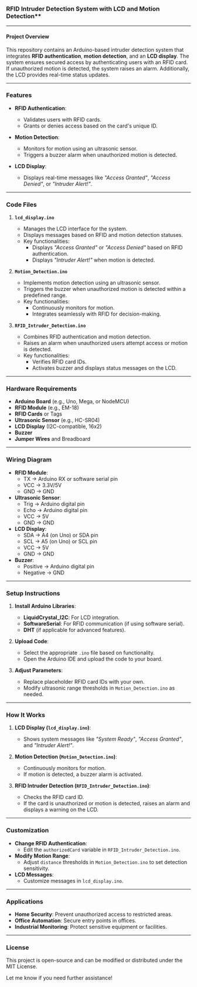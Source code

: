### RFID Intruder Detection System with LCD and Motion Detection\*\*

---

#### **Project Overview**

This repository contains an Arduino-based intruder detection system that integrates **RFID authentication**, **motion detection**, and an **LCD display**. The system ensures secured access by authenticating users with an RFID card. If unauthorized motion is detected, the system raises an alarm. Additionally, the LCD provides real-time status updates.

---

### **Features**

- **RFID Authentication**:

  - Validates users with RFID cards.
  - Grants or denies access based on the card's unique ID.

- **Motion Detection**:

  - Monitors for motion using an ultrasonic sensor.
  - Triggers a buzzer alarm when unauthorized motion is detected.

- **LCD Display**:
  - Displays real-time messages like _"Access Granted"_, _"Access Denied"_, or _"Intruder Alert!"_.

---

### **Code Files**

1. **`lcd_display.ino`**

   - Manages the LCD interface for the system.
   - Displays messages based on RFID and motion detection statuses.
   - Key functionalities:
     - Displays _"Access Granted"_ or _"Access Denied"_ based on RFID authentication.
     - Displays _"Intruder Alert!"_ when motion is detected.

2. **`Motion_Detection.ino`**

   - Implements motion detection using an ultrasonic sensor.
   - Triggers the buzzer when unauthorized motion is detected within a predefined range.
   - Key functionalities:
     - Continuously monitors for motion.
     - Integrates seamlessly with RFID for decision-making.

3. **`RFID_Intruder_Detection.ino`**
   - Combines RFID authentication and motion detection.
   - Raises an alarm when unauthorized users attempt access or motion is detected.
   - Key functionalities:
     - Verifies RFID card IDs.
     - Activates buzzer and displays status messages on the LCD.

---

### **Hardware Requirements**

- **Arduino Board** (e.g., Uno, Mega, or NodeMCU)
- **RFID Module** (e.g., EM-18)
- **RFID Cards** or Tags
- **Ultrasonic Sensor** (e.g., HC-SR04)
- **LCD Display** (I2C-compatible, 16x2)
- **Buzzer**
- **Jumper Wires** and Breadboard

---

### **Wiring Diagram**

- **RFID Module**:
  - TX → Arduino RX or software serial pin
  - VCC → 3.3V/5V
  - GND → GND
- **Ultrasonic Sensor**:
  - Trig → Arduino digital pin
  - Echo → Arduino digital pin
  - VCC → 5V
  - GND → GND
- **LCD Display**:
  - SDA → A4 (on Uno) or SDA pin
  - SCL → A5 (on Uno) or SCL pin
  - VCC → 5V
  - GND → GND
- **Buzzer**:
  - Positive → Arduino digital pin
  - Negative → GND

---

### **Setup Instructions**

1. **Install Arduino Libraries**:

   - **LiquidCrystal_I2C**: For LCD integration.
   - **SoftwareSerial**: For RFID communication (if using software serial).
   - **DHT** (if applicable for advanced features).

2. **Upload Code**:

   - Select the appropriate `.ino` file based on functionality.
   - Open the Arduino IDE and upload the code to your board.

3. **Adjust Parameters**:
   - Replace placeholder RFID card IDs with your own.
   - Modify ultrasonic range thresholds in `Motion_Detection.ino` as needed.

---

### **How It Works**

1. **LCD Display (`lcd_display.ino`)**:

   - Shows system messages like _"System Ready"_, _"Access Granted"_, and _"Intruder Alert!"_.

2. **Motion Detection (`Motion_Detection.ino`)**:

   - Continuously monitors for motion.
   - If motion is detected, a buzzer alarm is activated.

3. **RFID Intruder Detection (`RFID_Intruder_Detection.ino`)**:
   - Checks the RFID card ID.
   - If the card is unauthorized or motion is detected, raises an alarm and displays a warning on the LCD.

---

### **Customization**

- **Change RFID Authentication**:
  - Edit the `authorizedCard` variable in `RFID_Intruder_Detection.ino`.
- **Modify Motion Range**:
  - Adjust `distance` thresholds in `Motion_Detection.ino` to set detection sensitivity.
- **LCD Messages**:
  - Customize messages in `lcd_display.ino`.

---

### **Applications**

- **Home Security**: Prevent unauthorized access to restricted areas.
- **Office Automation**: Secure entry points in offices.
- **Industrial Monitoring**: Protect sensitive equipment or facilities.

---

### **License**

This project is open-source and can be modified or distributed under the MIT License.

Let me know if you need further assistance!
